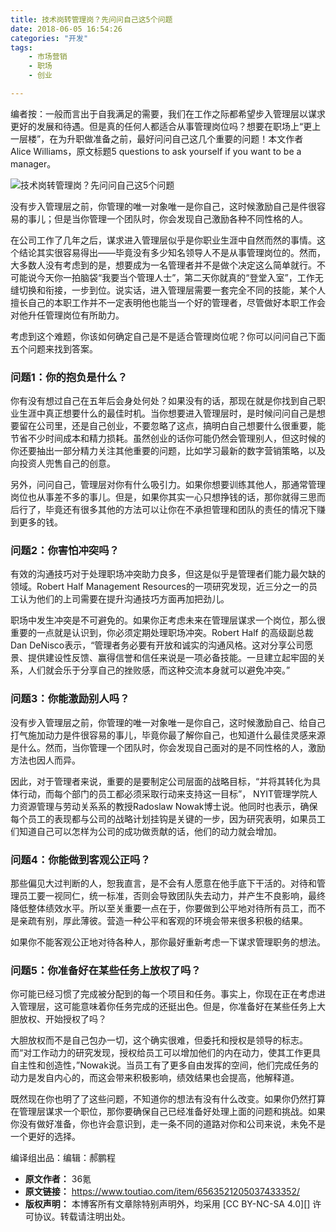```yaml
---
title: 技术岗转管理岗？先问问自己这5个问题
date: 2018-06-05 16:54:26
categories: "开发"
tags:
	- 市场营销
	- 职场
	- 创业

---
```


编者按：一般而言出于自我满足的需要，我们在工作之际都希望步入管理层以谋求更好的发展和待遇。但是真的任何人都适合从事管理岗位吗？想要在职场上“更上一层楼”，在为升职做准备之前，最好问问自己这几个重要的问题！本文作者 Alice Williams，原文标题5 questions to ask yourself if you want to be a manager。

![技术岗转管理岗？先问问自己这5个问题][5]

没有步入管理层之前，你管理的唯一对象唯一是你自己，这时候激励自己是件很容易的事儿；但是当你管理一个团队时，你会发现自己激励各种不同性格的人。

在公司工作了几年之后，谋求进入管理层似乎是你职业生涯中自然而然的事情。这个结论其实很容易得出——毕竟没有多少知名领导人不是从事管理岗位的。然而，大多数人没有考虑到的是，想要成为一名管理者并不是做个决定这么简单就行。不可能说今天你一拍脑袋“我要当个管理人士”，第二天你就真的“登堂入室”，工作无缝切换和衔接，一步到位。说实话，进入管理层需要一套完全不同的技能，某个人擅长自己的本职工作并不一定表明他也能当一个好的管理者，尽管做好本职工作会对他升任管理岗位有所助力。

考虑到这个难题，你该如何确定自己是不是适合管理岗位呢？你可以问问自己下面五个问题来找到答案。

### 问题1：你的抱负是什么？ ###

你有没有想过自己在五年后会身处何处？如果没有的话，那现在就是你找到自己职业生涯中真正想要什么的最佳时机。当你想要进入管理层时，是时候问问自己是想要留在公司里，还是自己创业，不要忽略了这点，搞明白自己想要什么很重要，能节省不少时间成本和精力损耗。虽然创业的话你可能仍然会管理别人，但这时候的你还要抽出一部分精力关注其他重要的问题，比如学习最新的数字营销策略，以及向投资人兜售自己的创意。

另外，问问自己，管理层对你有什么吸引力。如果你想要训练其他人，那通常管理岗位也从事差不多的事儿。但是，如果你其实一心只想挣钱的话，那你就得三思而后行了，毕竟还有很多其他的方法可以让你在不承担管理和团队的责任的情况下赚到更多的钱。

### 问题2：你害怕冲突吗？ ###

有效的沟通技巧对于处理职场冲突助力良多，但这是似乎是管理者们能力最欠缺的领域。Robert Half Management Resources的一项研究发现，近三分之一的员工认为他们的上司需要在提升沟通技巧方面再加把劲儿。

职场中发生冲突是不可避免的。如果你正考虑未来在管理层谋求一个岗位，那么很重要的一点就是认识到，你必须定期处理职场冲突。Robert Half 的高级副总裁Dan DeNisco表示，“管理者务必要有开放和诚实的沟通风格。这对分享公司愿景、提供建设性反馈、赢得信誉和信任来说是一项必备技能。一旦建立起牢固的关系，人们就会乐于分享自己的挫败感，而这种交流本身就可以避免冲突。”

### 问题3：你能激励别人吗？ ###

没有步入管理层之前，你管理的唯一对象唯一是你自己，这时候激励自己、给自己打气施加动力是件很容易的事儿，毕竟你最了解你自己，也知道什么最佳灵感来源是什么。然而，当你管理一个团队时，你会发现自己面对的是不同性格的人，激励方法也因人而异。

因此，对于管理者来说，重要的是要制定公司层面的战略目标，“并将其转化为具体行动，而每个部门的员工都必须采取行动来支持这一目标”， NYIT管理学院人力资源管理与劳动关系系的教授Radoslaw Nowak博士说。他同时也表示，确保每个员工的表现都与公司的战略计划挂钩是关键的一步，因为研究表明，如果员工们知道自己可以怎样为公司的成功做贡献的话，他们的动力就会增加。

### 问题4：你能做到客观公正吗？ ###

那些偏见大过判断的人，恕我直言，是不会有人愿意在他手底下干活的。对待和管理员工要一视同仁，统一标准，否则会导致团队失去动力，并产生不良影响，最终降低整体绩效水平。所以至关重要一点在于，你要做到公平地对待所有员工，而不是亲疏有别，厚此薄彼。营造一种公平和客观的环境会带来很多积极的结果。

如果你不能客观公正地对待各种人，那你最好重新考虑一下谋求管理职务的想法。

### 问题5：你准备好在某些任务上放权了吗？ ###

你可能已经习惯了完成被分配到的每一个项目和任务。事实上，你现在正在考虑进入管理层，这可能意味着你任务完成的还挺出色。但是，你准备好在某些任务上大胆放权、开始授权了吗？

大胆放权而不是自己包办一切，这个确实很难，但委托和授权是领导的标志。而“对工作动力的研究发现，授权给员工可以增加他们的内在动力，使其工作更具自主性和创造性，”Nowak说。当员工有了更多自由发挥的空间，他们完成任务的动力是发自内心的，而这会带来积极影响，绩效结果也会提高，他解释道。

既然现在你也明了了这些问题，不知道你的想法有没有什么改变。如果你仍然打算在管理层谋求一个职位，那你要确保自己已经准备好处理上面的问题和挑战。如果你没有做好准备，你也许会意识到，走一条不同的道路对你和公司来说，未免不是一个更好的选择。

编译组出品：编辑：郝鹏程


[5]: /pro/os/crawler/JIYF-RZEM-VUNE.jpg
 *  **原文作者：** 36氪
 *  **原文链接：** https://www.toutiao.com/item/6563521205037433352/
 *  **版权声明：** 本博客所有文章除特别声明外，均采用 [CC BY-NC-SA 4.0][] 许可协议。转载请注明出处。